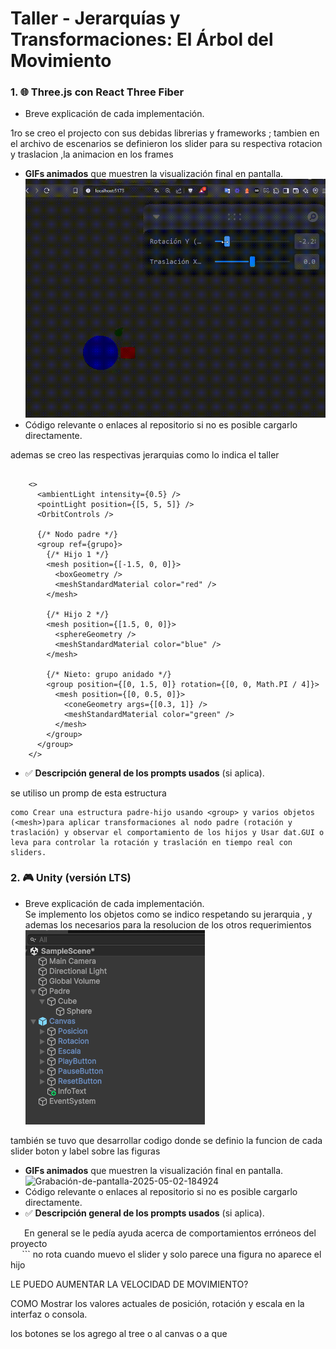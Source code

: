 # Taller - Jerarquías y Transformaciones: El Árbol del Movimiento   
### 1. 🌐 Three.js con React Three Fiber   
   
- Breve explicación de cada implementación.    
   
1ro se creo el projecto con sus debidas librerias y frameworks ; tambien en el archivo de escenarios se definieron los slider para su respectiva rotacion y traslacion ,la animacion en los frames   
- **GIFs animados** que muestren la visualización final en pantalla.   
![Grabación-de-pantalla-2025-05-02-190116](files/grabacion-de-pantalla-2025-05-02-190116.gif)    
- Código relevante o enlaces al repositorio si no es posible cargarlo directamente.   
   
ademas se creo las respectivas jerarquias como lo indica el taller   
```

    <>
      <ambientLight intensity={0.5} />
      <pointLight position={[5, 5, 5]} />
      <OrbitControls />

      {/* Nodo padre */}
      <group ref={grupo}>
        {/* Hijo 1 */}
        <mesh position={[-1.5, 0, 0]}>
          <boxGeometry />
          <meshStandardMaterial color="red" />
        </mesh>

        {/* Hijo 2 */}
        <mesh position={[1.5, 0, 0]}>
          <sphereGeometry />
          <meshStandardMaterial color="blue" />
        </mesh>

        {/* Nieto: grupo anidado */}
        <group position={[0, 1.5, 0]} rotation={[0, 0, Math.PI / 4]}>
          <mesh position={[0, 0.5, 0]}>
            <coneGeometry args={[0.3, 1]} />
            <meshStandardMaterial color="green" />
          </mesh>
        </group>
      </group>
    </>
```
- ✅ **Descripción general de los prompts usados** (si aplica).   
   
se utiliso un promp de esta estructura    
```
como Crear una estructura padre-hijo usando <group> y varios objetos (<mesh>)para aplicar transformaciones al nodo padre (rotación y traslación) y observar el comportamiento de los hijos y Usar dat.GUI o leva para controlar la rotación y traslación en tiempo real con sliders.
```
###    
### 2. 🎮 Unity (versión LTS)   
- Breve explicación de cada implementación.   
    Se implemento los objetos como se indico respetando su jerarquia , y ademas los necesarios para la resolucion de los otros requerimientos    
    ![image](files\image.png)    
   
también se tuvo que desarrollar codigo donde se definio la funcion de cada slider boton y label sobre las figuras   
- **GIFs animados** que muestren la visualización final en pantalla.   
![Grabación-de-pantalla-2025-05-02-184924](files/grabacion-de-pantalla-2025-05-02-184924.gif)    
- Código relevante o enlaces al repositorio si no es posible cargarlo directamente.   
- ✅ **Descripción general de los prompts usados** (si aplica).   
   
   
   En general se le pedía ayuda acerca de comportamientos erróneos del proyecto    
  ```
no rota cuando muevo el slider y solo parece una figura no aparece el hijo

LE PUEDO AUMENTAR LA VELOCIDAD DE MOVIMIENTO?

COMO Mostrar los valores actuales de posición, rotación y escala en la interfaz o consola.

los botones se los agrego al tree o al canvas o a que 

```
  

   
